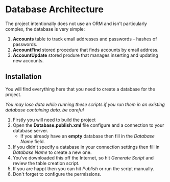 ﻿# Database Architecture
The project intentionally does not use an ORM and isn't particularly complex, the database is very simple:
1. **Accounts** table to track email addresses and passwords - hashes of passwords.
2. **AccountFind** stored procedure that finds accounts by email address.
3. **AccountUpdate** stored produre that manages inserting and updating new accounts.

## Installation
You will find everything here that you need to create a database for the project.

*You may lose data while running these scripts if you run them in an existing database containing data, be careful*

1. Firstly you will need to build the project
2. Open the **Database.publish.xml** file configure and a connection to your database server.
    * If you already have an **empty** database then fill in the *Database Name* field.
3. If you didn't specify a database in your connection settings then fill in *Database Name* to create a new one.
4. You've downloaded this off the Internet, so hit *Generate Script* and review the table creation script.
5. If you are happt then you can hit *Publish* or run the script manually.
6. Don't forget to configure the permissions.



